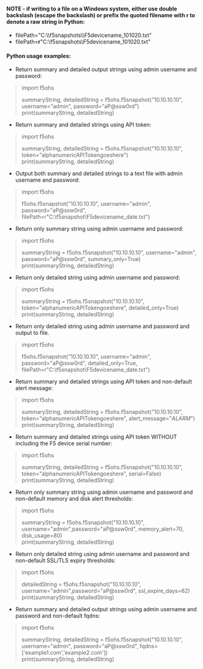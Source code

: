 

#### NOTE - if writing to a file on a Windows system, either use double backslash (escape the backslash) or prefix the quoted filename with r to denote a raw string in Python:
* filePath="C:\\\f5snapshots\\\F5devicename_101020.txt" 
* filePath=**r**"C:\f5snapshots\F5devicename_101020.txt"

#### Python usage examples:

* Return summary and detailed output strings using admin username and password:
> import f5ohs     
>      
> summaryString, detailedString = f5ohs.f5snapshot("10.10.10.10", username="admin", password="aP@ssw0rd")    
> print(summaryString, detailedString)

* Return summary and detailed strings using API token:
> import f5ohs      
>   
> summaryString, detailedString = f5ohs.f5snapshot("10.10.10.10", token="alphanumericAPITokengoeshere")    
> print(summaryString, detailedString)

* Output both summary and detailed strings to a text file with admin username and password:
> import f5ohs     
>  
> f5ohs.f5snapshot("10.10.10.10", username="admin", password="aP@ssw0rd", filePath=r"C:\f5snapshot\F5devicename_date.txt")


* Return only summary string using admin username and password:
> import f5ohs    
>   
> summaryString = f5ohs.f5snapshot("10.10.10.10", username="admin", password="aP@ssw0rd", summary_only=True)  
> print(summaryString, detailedString)

* Return only detailed string using admin username and password:
> import f5ohs 
>   
> summaryString = f5ohs.f5snapshot("10.10.10.10", token="alphanumericAPITokengoeshere", detailed_only=True)  
> print(summaryString, detailedString)

* Return only detailed string using admin username and password and output to file. 
> import f5ohs  
>   
> f5ohs.f5snapshot("10.10.10.10", username="admin", password="aP@ssw0rd", detailed_only=True, filePath=r"C:\f5snapshot\F5devicename_date.txt")

* Return summary and detailed strings using API token and non-default alert message:
> import f5ohs  
>   
> summaryString, detailedString = f5ohs.f5snapshot("10.10.10.10", token="alphanumericAPITokengoeshere", alert_message="*ALARM*")  
> print(summaryString, detailedString)

* Return summary and detailed strings using API token WITHOUT including the F5 device serial number:
> import f5ohs  
>   
> summaryString, detailedString = f5ohs.f5snapshot("10.10.10.10", token="alphanumericAPITokengoeshere", serial=False)  
> print(summaryString, detailedString)

* Return only summary string using admin username and password and non-default memory and disk alert thresholds:
> import f5ohs  
>   
> summaryString = f5ohs.f5snapshot("10.10.10.10", username="admin",password="aP@ssw0rd", memory_alert=70, disk_usage=80)  
> print(summaryString, detailedString)


* Return only detailed string using admin username and password and non-default SSL/TLS expiry thresholds:
> import f5ohs  
>   
> detailedString = f5ohs.f5snapshot("10.10.10.10", username="admin",password="aP@ssw0rd", ssl_expire_days=62)  
> print(summaryString, detailedString)

* Return summary and detailed output strings using admin username and password and non-default fqdns:
> import f5ohs  
>   
> summaryString, detailedString = f5ohs.f5snapshot("10.10.10.10", username="admin", password="aP@ssw0rd", fqdns=['example1.com','example2.com'])  
> print(summaryString, detailedString)
